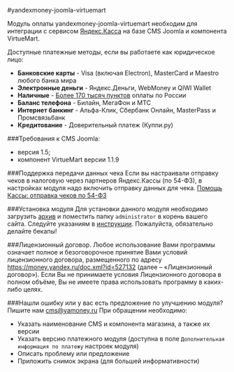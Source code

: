#yandexmoney-joomla-virtuemart

Модуль оплаты yandexmoney-joomla-virtuemart необходим для интеграции с сервисом [Яндекс.Касса](http://kassa.yandex.ru/) на базе CMS Joomla и компонента VirtueMart. 

Доступные платежные методы, если вы работаете как юридическое лицо:
* **Банковские карты** -  Visa (включая Electron), MasterCard и Maestro любого банка мира
* **Электронные деньги** - Яндекс.Деньги, WebMoney и QIWI Wallet
* **Наличные** - [Более 170 тысяч пунктов](https://money.yandex.ru/pay/doc.xml?id=526209) оплаты по России
* **Баланс телефона** - Билайн, МегаФон и МТС
* **Интернет банкинг** - Альфа-Клик, Сбербанк Онлайн, MasterPass и Промсвязьбанк
* **Кредитование** - Доверительный платеж (Куппи.ру)

###Требования к CMS Joomla:
* версия 1.5;
* компонент VirtueMart версии 1.1.9

###Поддержка передачи данных чека
Если вы настраивали отправку чеков в налоговую через партнеров Яндекс.Кассы (по 54-ФЗ), в настройках модуля надо включить отправку данных для чека.
[Помощь Кассы: отправка чеков по 54-ФЗ](https://yandex.ru/support/checkout/payments/tax-sync.html)

###Установка модуля
Для установки данного модуля необходимо загрузить [архив](https://github.com/yandex-money/yandex-money-cms-joomla-mammuthus/archive/master.zip) и поместить папку `administrator` в корень вашего сайта. Следуйте указаниям в [инструкции](https://github.com/yandex-money/yandex-money-cms-joomla-mammuthus/blob/6da2d9293759eac24df5b8911319bf0b9cd5f63a/Joomla%20instruction.doc?raw=true).
Пожалуйста, обязательно делайте бекапы!

###Лицензионный договор.
Любое использование Вами программы означает полное и безоговорочное принятие Вами условий лицензионного договора, размещенного по адресу https://money.yandex.ru/doc.xml?id=527132 (далее – «Лицензионный договор»). 
Если Вы не принимаете условия Лицензионного договора в полном объёме, Вы не имеете права использовать программу в каких-либо целях.

###Нашли ошибку или у вас есть предложение по улучшению модуля?
Пишите нам cms@yamoney.ru
При обращении необходимо:
* Указать наименование CMS и компонента магазина, а также их версии
* Указать версию платежного модуля (доступна в поле `Дополнительная информация по платежу` настроек модуля)
* Описать проблему или предложение
* Приложить снимок экрана (для большей информативности)